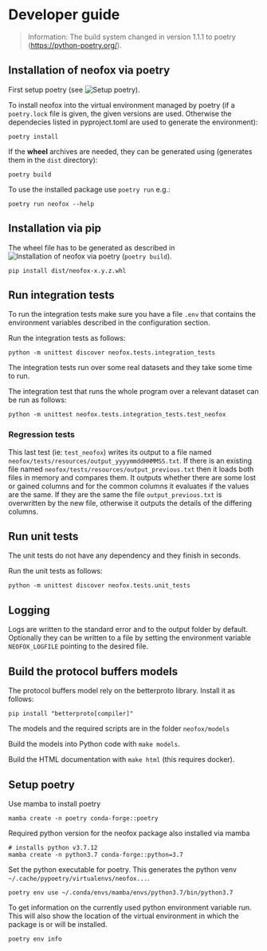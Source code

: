 # Developer guide

> Information: The build system changed in version 1.1.1 to poetry (https://python-poetry.org/).

## Installation of neofox via poetry

First setup poetry (see ![Setup poetry](setup-poetry)).

To install neofox into the virtual environment managed by poetry (if a `poetry.lock` file is given, the given versions are used. Otherwise the dependecies listed in pyproject.toml are used to generate the environment):

```
poetry install
```

If the **wheel** archives are needed, they can be generated using (generates them in the `dist` directory):

```
poetry build
```

To use the installed package use `poetry run` e.g.:

```
poetry run neofox --help
```

## Installation via pip

The wheel file has to be generated as described in ![Installation of neofox via poetry](installation-of-neofox-via-poetry) (`poetry build`).

```
pip install dist/neofox-x.y.z.whl
```

## Run integration tests

To run the integration tests make sure you have a file `.env` that contains the environment variables described in the configuration section.

Run the integration tests as follows:
```
python -m unittest discover neofox.tests.integration_tests
```

The integration tests run over some real datasets and they take some time to run.

The integration test that runs the whole program over a relevant dataset can be run as follows:
```
python -m unittest neofox.tests.integration_tests.test_neofox
```

### Regression tests

This last test (ie: `test_neofox`) writes its output to a file named `neofox/tests/resources/output_yyyymmddHHMMSS.txt`. If there is an existing file named `neofox/tests/resources/output_previous.txt` then it loads both files in memory and compares them. It outputs whether there are some lost or gained columns and for the common columns it evaluates if the values are the same. If they are the same the file `output_previous.txt` is overwritten by the new file, otherwise it outputs the details of the differing columns.

## Run unit tests

The unit tests do not have any dependency and they finish in seconds.

Run the unit tests as follows:
```
python -m unittest discover neofox.tests.unit_tests
```

## Logging

Logs are written to the standard error and to the output folder by default. Optionally they can be written to a file by setting the environment variable `NEOFOX_LOGFILE` pointing to the desired file.


## Build the protocol buffers models

The protocol buffers model rely on the betterproto library. Install it as follows:
```
pip install "betterproto[compiler]"
```

The models and the required scripts are in the folder `neofox/models`

Build the models into Python code with `make models`.

Build the HTML documentation with `make html` (this requires docker).

## Setup poetry

Use mamba to install poetry

```
mamba create -n poetry conda-forge::poetry
```

Required python version for the neofox package also installed via mamba

```
# installs python v3.7.12
mamba create -n python3.7 conda-forge::python=3.7
```

Set the python executable for poetry. This generates the python venv `~/.cache/pypoetry/virtualenvs/neofox...`.

```
poetry env use ~/.conda/envs/mamba/envs/python3.7/bin/python3.7
```

To get information on the currently used python environment variable run. This will also show the location of the virtual environment in which the package is or will be installed.

```
poetry env info
```
